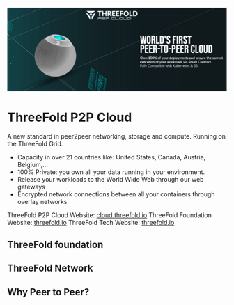 <!-- 
TODO: descriptipn of the ThreeFold cloud
TODO - ThreeFold foundation
TODO - ThreeFol Network
TODO - State of play 
TODO - Why Peer 2 Peer
-->

![ThreeFold Cloud Image](img/intro.png)

# ThreeFold P2P Cloud
A new standard in peer2peer networking, storage and compute.
Running on the ThreeFold Grid.

* Capacity in over 21 countries like: United States, Canada, Austria, Belgium,...
* 100% Private: you own all your data running in your environment. 
* Release your workloads to the World Wide Web through our web gateways
* Encrypted network connections between all your containers through overlay networks 

ThreeFold P2P Cloud Website: [cloud.threefold.io](https://cloud.threefold.io)
ThreeFold Foundation Website: [threefold.io](https://threefold.io)
ThreeFold Tech Website: [threefold.io](https://threefold.tech)
<!-- 
TODO: descriptipn of the ThreeFold cloud
TODO - ThreeFold foundation
TODO - ThreeFol Network
TODO - State of play 
TODO - Why Peer 2 Peer
-->

## ThreeFold foundation
<!-- insert a generic description of the threefold foundation -->

## ThreeFold  Network
<!-- insertb general objectives for the TF Network (Grid, Token and 3bot) -->

## Why Peer to Peer?
<!-- make a statement why there is a need for this peer to peer setup -->
